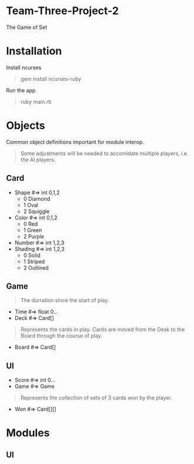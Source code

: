 # Team-Three-Project-2
The Game of Set

# Installation
Install ncurses
> gem install ncurses-ruby

Run the app
> ruby main.rb

# Objects
Common object definitions important for module interop.

> Some adjustments will be needed to accomidate multiple players, i.e. the AI players.

## Card
- Shape #=> int 0,1,2
    - 0 Diamond
    - 1 Oval
    - 2 Squiggle
- Color #=> int 0,1,2
    - 0 Red
    - 1 Green
    - 2 Purple
- Number #=> int 1,2,3
- Shading #=> int 1,2,3
    - 0 Solid
    - 1 Striped
    - 2 Outlined

## Game
> The durration since the start of play.
- Time #=> float 0...
- Deck #=> Card[]
> Represents the cards in play. Cards are moved from the Desk to the Board through the course of play.
- Board #=> Card[]

## UI
- Score #=> int 0...
- Game #=> Game
> Represents the collection of sets of 3 cards won by the player.
- Won #=> Card[][]

# Modules

## UI
